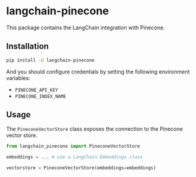 # langchain-pinecone

This package contains the LangChain integration with Pinecone.

## Installation

```bash
pip install -U langchain-pinecone
```

And you should configure credentials by setting the following environment variables:

- `PINECONE_API_KEY`
- `PINECONE_INDEX_NAME`

## Usage

The `PineconeVectorStore` class exposes the connection to the Pinecone vector store.

```python
from langchain_pinecone import PineconeVectorStore

embeddings = ... # use a LangChain Embeddings class

vectorstore = PineconeVectorStore(embeddings=embeddings)
```
